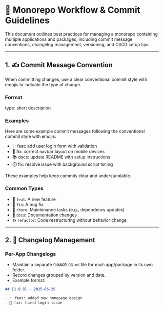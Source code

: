 # 🚀 Monorepo Workflow & Commit Guidelines

This document outlines best practices for managing a monorepo containing multiple applications and packages, including commit message conventions, changelog management, versioning, and CI/CD setup tips.

---

## 1. ✍️ Commit Message Convention

When committing changes, use a clear conventional commit style with emojis to indicate the type of change.

### Format

type: short description

### Examples

Here are some example commit messages following the conventional commit style with emojis:

- ✨ feat: add user login form with validation
- 🐛 fix: correct navbar layout on mobile devices
- 📚 docs: update README with setup instructions
- ⏱️ fix: resolve issue with background script timing

These examples help keep commits clear and understandable.

### Common Types

- 🎉 `feat`: A new feature
- 🐛 `fix`: A bug fix
- 🔧 `chore`: Maintenance tasks (e.g., dependency updates)
- 📝 `docs`: Documentation changes
- ♻️ `refactor`: Code restructuring without behavior change

---

## 2. 📜 Changelog Management

### Per-App Changelogs

- Maintain a separate `CHANGELOG.md` file for each app/package in its own folder.
- Record changes grouped by version and date.
- Example format:

```md
## [1.0.0] - 2025-06-29

- ✨ feat: added new homepage design
- 🐛 fix: fixed login issue
```
